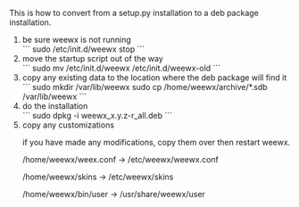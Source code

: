 This is how to convert from a setup.py installation to a deb package installation.

<ol>
<li>be sure weewx is not running</li>
```
sudo /etc/init.d/weewx stop
```

<li>move the startup script out of the way</li>
```
sudo mv /etc/init.d/weewx /etc/init.d/weewx-old
```

<li>copy any existing data to the location where the deb package will find it</li>
```
sudo mkdir /var/lib/weewx
sudo cp /home/weewx/archive/*.sdb /var/lib/weewx
```

<li>do the installation</li>
```
sudo dpkg -i weewx_x.y.z-r_all.deb
```

<li>copy any customizations</li>

if you have made any modifications, copy them over then restart weewx.

/home/weewx/weex.conf -> /etc/weewx/weewx.conf

/home/weewx/skins -> /etc/weewx/skins

/home/weewx/bin/user -> /usr/share/weewx/user

</ul>
